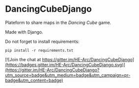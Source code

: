 # DancingCubeDjango

Plateform to share maps in the *Dancing Cube* game.

Made with Django.

Do not forget to install requirements:

```
pip install -r requirements.txt
```

[![Join the chat at https://gitter.im/HE-Arc/DancingCubeDjango](https://badges.gitter.im/HE-Arc/DancingCubeDjango.svg)](https://gitter.im/HE-Arc/DancingCubeDjango?utm_source=badge&utm_medium=badge&utm_campaign=pr-badge&utm_content=badge)
